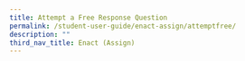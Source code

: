 ```yaml
---
title: Attempt a Free Response Question
permalink: /student-user-guide/enact-assign/attemptfree/
description: ""
third_nav_title: Enact (Assign)
---
```

